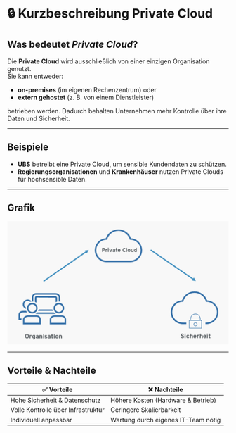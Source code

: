 # 🔒 Kurzbeschreibung **Private Cloud**

## Was bedeutet *Private Cloud*?
Die **Private Cloud** wird ausschließlich von einer einzigen Organisation genutzt.  
Sie kann entweder:  
- **on-premises** (im eigenen Rechenzentrum) oder  
- **extern gehostet** (z. B. von einem Dienstleister)  

betrieben werden. Dadurch behalten Unternehmen mehr Kontrolle über ihre Daten und Sicherheit.  

---

## Beispiele
- **UBS** betreibt eine Private Cloud, um sensible Kundendaten zu schützen.  
- **Regierungsorganisationen** und **Krankenhäuser** nutzen Private Clouds für hochsensible Daten.  

---

## Grafik
![Private Cloud](Bilder/PrivateCloud.png)

---

## Vorteile & Nachteile
| ✅ Vorteile                          | ❌ Nachteile                      |
|--------------------------------------|-----------------------------------|
| Hohe Sicherheit & Datenschutz        | Höhere Kosten (Hardware & Betrieb) |
| Volle Kontrolle über Infrastruktur   | Geringere Skalierbarkeit           |
| Individuell anpassbar                | Wartung durch eigenes IT-Team nötig |
